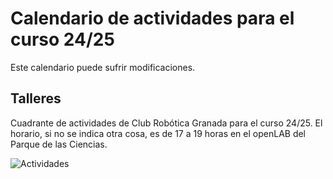 # Calendario de actividades para el curso 24/25
Este calendario puede sufrir modificaciones.

## **Talleres**

Cuadrante de actividades de Club Robótica Granada para el curso 24/25. El horario, si no se indica otra cosa, es de 17 a 19 horas en el openLAB del Parque de las Ciencias.

<image src="/img/calendario/cuad_talleres.png" alt="Actividades">  
